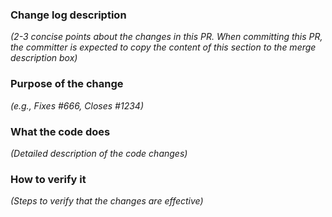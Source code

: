 ### Change log description

_(2-3 concise points about the changes in this PR. When committing this PR, the committer is expected to copy the content of this section to the merge description box)_

### Purpose of the change

_(e.g., Fixes #666, Closes #1234)_

### What the code does

_(Detailed description of the code changes)_

### How to verify it

_(Steps to verify that the changes are effective)_
